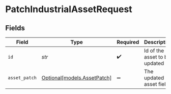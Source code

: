 # PatchIndustrialAssetRequest


## Fields

| Field                                                  | Type                                                   | Required                                               | Description                                            |
| ------------------------------------------------------ | ------------------------------------------------------ | ------------------------------------------------------ | ------------------------------------------------------ |
| `id`                                                   | *str*                                                  | :heavy_check_mark:                                     | Id of the asset to be updated                          |
| `asset_patch`                                          | [Optional[models.AssetPatch]](../models/assetpatch.md) | :heavy_minus_sign:                                     | The updated asset fields                               |